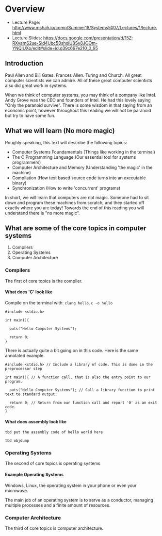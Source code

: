 # Overview

* Lecture Page: http://www.mshah.io/comp/Summer18/Systems5007/Lectures/1/lecture.html
* Lecture Slides: https://docs.google.com/presentation/d/15Z-RXvam62ue-Sid4Ubc50shoiU8Sy8JOOm-YNQlUXo/edit#slide=id.g39c697e210_0_95

## Introduction

Paul Allen and Bill Gates. Frances Allen. Turing and Church. All great computer scientists we can admire. All of these great computer scientists also did great work in systems.

When we think of computer systems, you may think of a company like Intel. Andy Grove was the CEO and founders of Intel. He had this lovely saying "Only the paranoid survive". There is some wisdom in that saying from an economic point, however throughout this reading we will not be paranoid but try to have some fun.

## What we will learn (No more magic)

Roughly speaking, this text will describe the following topics:

* Computer Systems Foundamentals (Things like working in the terminal)
* The C Programming Language (Our essential tool for systems programmers)
* Computer Architecture and Memory (Understanding 'the magic' in the machine)
* Compilation (How text based source code turns into an executable binary)
* Synchronization (How to write 'concurrent' programs)

In short, we will learn that computers are not magic. Someone had to sit down and program these machines from scratch, and they started off exactly where you are today! Towards the end of this reading you will understand there is "no more magic".

## What are some of the core topics in computer systems

1. Compilers
2. Operating Systems
3. Computer Architecture

### Compilers

The first of core topics is the compiler.

#### What does 'C' look like

Compile on the terminal with: `clang hello.c -o hello`

```
#include <stdio.h>

int main(){

  puts("Hello Computer Systems");

  return 0;
}
```

There is actually quite a bit going on in this code. Here is the same annotated example.

```
#include <stdio.h> // Include a library of code. This is done in the preprocessor step

int main(){ // A function call, that is also the entry point to our program.

  puts("Hello Computer Systems"); // Call a library function to print text to standard output.

  return 0; // Return from our function call and report '0' as an exit code.
}
```

#### What does assembly look like

`tbd put the assembly code of hello world here`

`tbd objdump`

### Operating Systems

The second of core topics is operating systems

#### Example Operating Systems

Windows, Linux, the operating system in your phone or even your microwave.

The main job of an operating system is to serve as a conductor, managing multiple processes and a finite amount of resources.

### Computer Architecture

The third of core topics is computer architecture.
